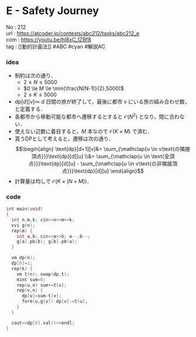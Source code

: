 # E - Safety Journey

No	: 212  
url	: https://atcoder.jp/contests/abc212/tasks/abc212_e  
com	: https://youtu.be/hI8xC_1ZBf8  
tag	: [[動的計画法]]  #ABC #cyan #解説AC  

### idea
- 制約は次の通り．
	- $2 \le N \le 5000$
	- $0 \le M \le \min(\frac{N(N-1)}{2},5000)$
	- $2 \le K \le 5000$
- $\text{dp}[d][v] \coloneqq$ $d$ 日間の旅が終了して，最後に都市 $v$ にいる旅の組み合わせ数，と定義する．
- 各都市から移動可能な都市へ遷移するとすると $\mathcal{O}(N^2)$ となり，間に合わない．
- 使えない辺数に着目すると，$M$ 本なので $\mathcal{O}(K \times M)$ で済む．
- 貰うDPとして考えると，遷移は次の通り．
$$\begin{align} \text{dp}[d+1][v]&= \sum_{\mathclap{u \in v\text{の隣接頂点}}}\text{dp}[d][u] \\&= \sum_{\mathclap{u \in \text{全頂点}}}\text{dp}[d][u] - \sum_{\mathclap{u \in v\text{の非隣接頂点}}}\text{dp}[d][u] \end{align}$$
- 計算量は均しで $\mathcal{O}(K \times (N+M))$．

### code
```cpp
int	main(void)
{
  int n,m,k; cin>>n>>m>>k;
  vvi g(n);
  rep(m) {
    int a,b; cin>>a>>b; a--,b--;
    g[a].pb(b); g[b].pb(a);
  }

  vm dp(n);
  dp[0]=1;
  rep(k) {
    vm t(n); swap(dp,t);
    mint sum=0;
    rep(u,n) sum+=t[u];
    rep(v,n) {
      dp[v]=sum-t[v];
      fore(u,g[v]) dp[v]-=t[u];
    }
  }

  cout<<dp[0].val()<<endl;
}
```